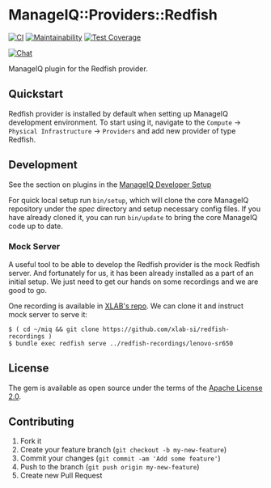 # ManageIQ::Providers::Redfish

[![CI](https://github.com/ManageIQ/manageiq-providers-redfish/actions/workflows/ci.yaml/badge.svg?branch=spassky)](https://github.com/ManageIQ/manageiq-providers-redfish/actions/workflows/ci.yaml)
[![Maintainability](https://api.codeclimate.com/v1/badges/80ba546f5ac1d1fd09fc/maintainability)](https://codeclimate.com/github/ManageIQ/manageiq-providers-redfish/maintainability)
[![Test Coverage](https://api.codeclimate.com/v1/badges/80ba546f5ac1d1fd09fc/test_coverage)](https://codeclimate.com/github/ManageIQ/manageiq-providers-redfish/test_coverage)

[![Chat](https://badges.gitter.im/Join%20Chat.svg)](https://gitter.im/ManageIQ/manageiq-providers-redfish?utm_source=badge&utm_medium=badge&utm_campaign=pr-badge&utm_content=badge)

ManageIQ plugin for the Redfish provider.

## Quickstart

Redfish provider is installed by default when setting up ManageIQ development
environment. To start using it, navigate to the `Compute` ->
`Physical Infrastructure` -> `Providers` and add new provider of type Redfish.

## Development

See the section on plugins in the [ManageIQ Developer Setup](http://manageiq.org/docs/guides/developer_setup/plugins)

For quick local setup run `bin/setup`, which will clone the core ManageIQ repository under the *spec* directory and setup necessary config files. If you have already cloned it, you can run `bin/update` to bring the core ManageIQ code up to date.

### Mock Server

A useful tool to be able to develop the Redfish provider is the mock
Redfish server. And fortunately for us, it has been already installed as a
part of an initial setup. We just need to get our hands on some recordings and
we are good to go.

One recording is available in [XLAB's repo][redfish-recordings]. We can clone
it and instruct mock server to serve it:

    $ ( cd ~/miq && git clone https://github.com/xlab-si/redfish-recordings )
    $ bundle exec redfish serve ../redfish-recordings/lenovo-sr650

   [redfish-recordings]: https://github.com/xlab-si/redfish-recordings
                         (XLAB's repo with Redfish recordings)

## License

The gem is available as open source under the terms of the [Apache License 2.0](http://www.apache.org/licenses/LICENSE-2.0).

## Contributing

1. Fork it
2. Create your feature branch (`git checkout -b my-new-feature`)
3. Commit your changes (`git commit -am 'Add some feature'`)
4. Push to the branch (`git push origin my-new-feature`)
5. Create new Pull Request

